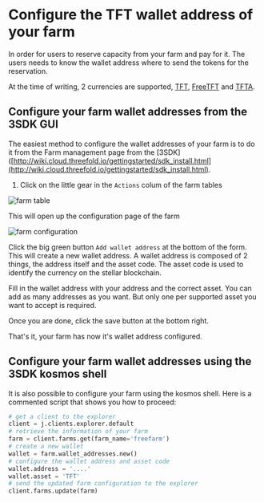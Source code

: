 # Configure the TFT wallet address of your farm

In order for users to reserve capacity from your farm and pay for it. The users needs to know the wallet address where to send the tokens for the reservation.

At the time of writing, 2 currencies are supported, [TFT](https://github.com/threefoldfoundation/tft-stellar/#tft), [FreeTFT](https://github.com/threefoldfoundation/tft-stellar/#freetft) and [TFTA](https://github.com/threefoldfoundation/tft-stellar/#tfta).

## Configure your farm wallet addresses from the 3SDK GUI

The easiest method to configure the wallet addresses of your farm is to do it from the Farm management page from the [3SDK]([http://wiki.cloud.threefold.io/gettingstarted/sdk_install.html](http://wiki.cloud.threefold.io/gettingstarted/sdk_install.html).

1. Click on the little gear in the `Actions` colum of the farm tables

![farm table](farm_table_configure.png)

This will open up the configuration page of the farm

![farm configuration](farm_configuration.png)

Click the big green button `Add wallet address` at the bottom of the form. This will create a new wallet address.
A wallet address is composed of 2 things, the address itself and the asset code. The asset code is used to identify the currency on the stellar blockchain.

Fill in the wallet address with your address and the correct asset. You can add as many addresses as you want. But only one per supported asset you want to accept is required.

Once you are done, click the save button at the bottom right.

That's it, your farm has now it's wallet address configured.

## Configure your farm wallet addresses using the 3SDK kosmos shell

It is also possible to configure your farm using the kosmos shell.
Here is a commented script that shows you how to proceed:

```python
# get a client to the explorer
client = j.clients.explorer.default
# retrieve the information of your farm
farm = client.farms.get(farm_name='freefarm')
# create a new wallet
wallet = farm.wallet_addresses.new()
# configure the wallet address and asset code
wallet.address = '....'
wallet.asset = 'TFT'
# send the updated farm configuration to the explorer
client.farms.update(farm)
```